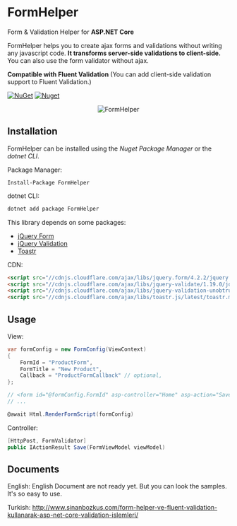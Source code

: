# FormHelper

Form &amp; Validation Helper for **ASP.NET Core**

FormHelper helps you to create ajax forms and validations without writing any javascript code. **It transforms server-side validations to client-side.** You can also use the form validator without ajax.

**Compatible with Fluent Validation**
(You can add client-side validation support to Fluent Validation.)

[![NuGet](https://img.shields.io/nuget/v/FormHelper.svg)](https://nuget.org/packages/FormHelper) [![Nuget](https://img.shields.io/nuget/dt/FormHelper.svg)](https://nuget.org/packages/FormHelper)

<p align="center">
<img src="http://www.sinanbozkus.com/nuget/formhelper/formhelper-screenshot.png" alt="FormHelper" />
</p>

## Installation

FormHelper can be installed using the *Nuget Package Manager* or the *dotnet CLI*.

Package Manager:
```
Install-Package FormHelper
```

dotnet CLI:
```csharp
dotnet add package FormHelper
```

This library depends on some packages:
- [jQuery Form](https://github.com/jquery-form/form)
- [jQuery Validation](https://github.com/jquery-validation/jquery-validation)
- [Toastr](https://github.com/CodeSeven/toastr)

CDN:
```html
<script src="//cdnjs.cloudflare.com/ajax/libs/jquery.form/4.2.2/jquery.form.min.js"></script>
<script src="//cdnjs.cloudflare.com/ajax/libs/jquery-validate/1.19.0/jquery.validate.min.js"></script>
<script src="//cdnjs.cloudflare.com/ajax/libs/jquery-validation-unobtrusive/3.2.11/jquery.validate.unobtrusive.min.js"></script>
<script src="//cdnjs.cloudflare.com/ajax/libs/toastr.js/latest/toastr.min.js"></script>

```

## Usage

View:
```csharp
var formConfig = new FormConfig(ViewContext)
{
    FormId = "ProductForm",
    FormTitle = "New Product",
    Callback = "ProductFormCallback" // optional,
};

// <form id="@formConfig.FormId" asp-controller="Home" asp-action="Save"
// ...

@await Html.RenderFormScript(formConfig)
```

Controller:
```csharp
[HttpPost, FormValidator]
public IActionResult Save(FormViewModel viewModel)
```

## Documents
English: English Document are not ready yet. But you can look the samples. It's so easy to use.

Turkish: http://www.sinanbozkus.com/form-helper-ve-fluent-validation-kullanarak-asp-net-core-validation-islemleri/
